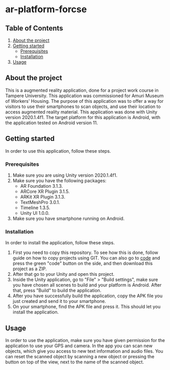 # ar-platform-forcse

## Table of Contents

1. [About the project](https://github.com/jerehuy/ar-platform-forcse/blob/master/README.md#about-the-project)
2. [Getting started](https://github.com/jerehuy/ar-platform-forcse/blob/master/README.md#getting-started)
   * [Prerequisites](https://github.com/jerehuy/ar-platform-forcse/blob/master/README.md#prerequisites)
   * [Installation](https://github.com/jerehuy/ar-platform-forcse/blob/master/README.md#installation)
3. [Usage](https://github.com/jerehuy/ar-platform-forcse/blob/master/README.md#usage)

## About the project

This is a augmented reality application, done for a project work course in Tampere University. This application was commissioned for Amuri Museum of Workers' Housing.
The purpose of this application was to offer a way for visitors to use their smartphones to scan objects, and use their location to access augmented reality material.
This application was done with Unity version 2020.1.4f1. The target platform for this application is Android, with the application tested on Android version 11.

## Getting started

In order to use this application, follow these steps.

### Prerequisites

1. Make sure you are using Unity version 2020.1.4f1.
2. Make sure you have the following packages:
   * AR Foundation 3.1.3.
   * ARCore XR Plugin 3.1.5.
   * ARKit XR Plugin 3.1.3.
   * TextMeshPro 3.0.1.
   * Timeline 1.3.5.
   * Unity UI 1.0.0.
3. Make sure you have smartphone running on Android.

### Installation

In order to install the application, follow these steps.

1. First you need to copy this repository. To see how this is done, follow guide on how to copy projects using GIT. 
You can also go to [code](https://github.com/jerehuy/ar-platform-forcse) and press the green "code" button on the side, and then download this project as a ZIP.
2. After that go to your Unity and open this project.
3. Inside the Unity application, go to "File" > "Build settings", make sure you have chosen all scenes to build and your platform is Android. After that, press "Build" to build
the application.
4. After you have successfully build the application, copy the APK file you just created and send it to your smartphone.
5. On your smartphone, find the APK file and press it. This should let you install the application.

## Usage

In order to use the application, make sure you have given permission for the application to use your GPS and camera. In the app you can scan new objects, which give you access
to new text information and audio files. You can reset the scanned object by scanning a new object or pressing the button on top of the view, next to the name of the scanned 
object.
